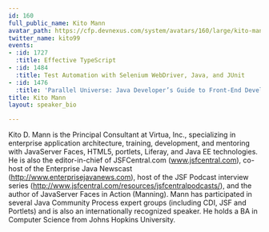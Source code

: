```yaml
---
id: 160
full_public_name: Kito Mann
avatar_path: https://cfp.devnexus.com/system/avatars/160/large/kito-mann-small.jpg?1438802820
twitter_name: kito99
events:
- :id: 1727
  :title: Effective TypeScript
- :id: 1484
  :title: Test Automation with Selenium WebDriver, Java, and JUnit
- :id: 1476
  :title: 'Parallel Universe: Java Developer’s Guide to Front-End Development'
title: Kito Mann
layout: speaker_bio

---
```

Kito D. Mann is the Principal Consultant at Virtua, Inc., specializing in enterprise application architecture, training, development, and mentoring with JavaServer Faces, HTML5, portlets, Liferay, and Java EE technologies. He is also the editor-in-chief of JSFCentral.com (www.jsfcentral.com), co-host of the Enterprise Java Newscast (http://www.enterprisejavanews.com), host of the JSF Podcast interview series (http://www.jsfcentral.com/resources/jsfcentralpodcasts/), and the author of JavaServer Faces in Action (Manning). Mann has participated in several Java Community Process expert groups (including CDI, JSF and Portlets) and is also an internationally recognized speaker. He holds a BA in Computer Science from Johns Hopkins University.